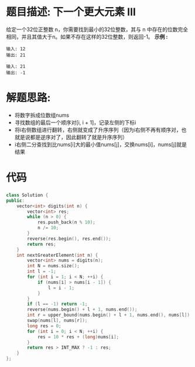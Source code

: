 # 题目描述:  下一个更大元素 III

给定一个32位正整数 n，你需要找到最小的32位整数，其与 n 中存在的位数完全相同，并且其值大于n。如果不存在这样的32位整数，则返回-1。
**示例 :**
```
输入: 12
输出: 21

输入: 21
输出: -1
```
# 解题思路:
 - 将数字拆成位数组nums
 - 寻找数组的最后一个顺序对[i, i + 1]，记录左侧的下标i
 - 将i右侧数组进行翻转，右侧就变成了升序序列（因为i右侧不再有顺序对，也就是说都是逆序对了，因此翻转了就是升序序列）
 - i右侧二分查找到比nums[i]大的最小值nums[j]，交换nums[i]，nums[j]就是结果
  
# 代码

###  
```c++
class Solution {
public:
    vector<int> digits(int n) {
        vector<int> res;
        while (n > 0) {
            res.push_back(n % 10);
            n /= 10;
        }
        reverse(res.begin(), res.end());
        return res;
    }
    int nextGreaterElement(int n) {
        vector<int> nums = digits(n);
        int N = nums.size();
        int l = -1;
        for (int i = 1; i < N; ++i) {
            if (nums[i] > nums[i - 1]) {
                l = i - 1;
            }
        }
        if (l == -1) return -1;
        reverse(nums.begin() + l + 1, nums.end());
        int r = upper_bound(nums.begin() + l + 1, nums.end(), nums[l]) - nums.begin();
        swap(nums[l], nums[r]);
        long res = 0;
        for (int i = 0; i < N; ++i) {
            res = 10 * res + (long)nums[i];
        }
        return res > INT_MAX ? -1 : res;
    }
};
```
